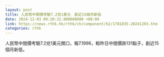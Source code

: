 ```yaml
---
layout: post
title: 人民幣中間價考驗7.2兌1美元　創近15個月新低
date: 2024-12-03 09:20:22.000000000 +08:00
link: https://news.rthk.hk/rthk/ch/component/k2/1781835-20241203.htm
categories: rthk
---
```


人民幣中間價考驗7.2兌1美元關口，報7.1996，較昨日中間價跌131點子，創近15個月新低。
